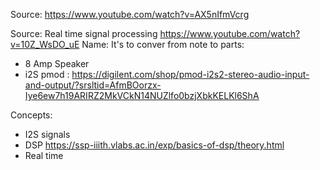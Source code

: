 Source: https://www.youtube.com/watch?v=AX5nIfmVcrg

Source: Real time signal processing https://www.youtube.com/watch?v=10Z_WsDO_uE
Name: It's to conver from note to 
parts: 
  - 8 Amp Speaker
  - i2S pmod : https://digilent.com/shop/pmod-i2s2-stereo-audio-input-and-output/?srsltid=AfmBOorzx-Iye6ew7h19ARIRZ2MkVCkN14NUZlfo0bzjXbkKELKl6ShA

Concepts:
  - I2S signals
  - DSP https://ssp-iiith.vlabs.ac.in/exp/basics-of-dsp/theory.html
  - Real time 
